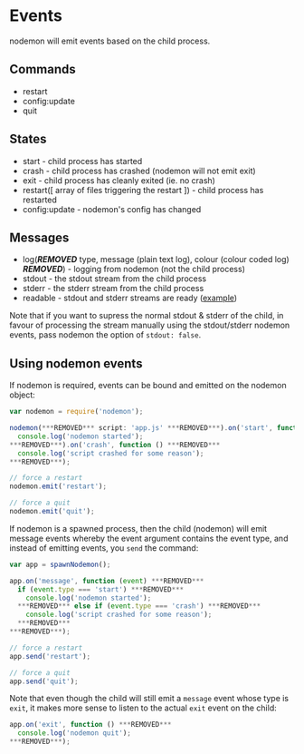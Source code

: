 # Events

nodemon will emit events based on the child process.

## Commands

- restart
- config:update
- quit

## States

- start - child process has started
- crash - child process has crashed (nodemon will not emit exit)
- exit - child process has cleanly exited (ie. no crash)
- restart([ array of files triggering the restart ]) - child process has restarted
- config:update - nodemon's config has changed

## Messages

- log(***REMOVED*** type, message (plain text log), colour (colour coded log) ***REMOVED***) - logging from nodemon (not the child process)
- stdout - the stdout stream from the child process
- stderr - the stderr stream from the child process
- readable - stdout and stderr streams are ready ([example](https://github.com/remy/nodemon#pipe-output-to-somewhere-else))

Note that if you want to supress the normal stdout & stderr of the child, in favour
of processing the stream manually using the stdout/stderr nodemon events, pass
nodemon the option of `stdout: false`.

## Using nodemon events

If nodemon is required, events can be bound and emitted on the nodemon object:

```js
var nodemon = require('nodemon');

nodemon(***REMOVED*** script: 'app.js' ***REMOVED***).on('start', function () ***REMOVED***
  console.log('nodemon started');
***REMOVED***).on('crash', function () ***REMOVED***
  console.log('script crashed for some reason');
***REMOVED***);

// force a restart
nodemon.emit('restart');

// force a quit
nodemon.emit('quit');
```

If nodemon is a spawned process, then the child (nodemon) will emit message
events whereby the event argument contains the event type, and instead of
emitting events, you `send` the command:

```js
var app = spawnNodemon();

app.on('message', function (event) ***REMOVED***
  if (event.type === 'start') ***REMOVED***
    console.log('nodemon started');
  ***REMOVED*** else if (event.type === 'crash') ***REMOVED***
    console.log('script crashed for some reason');
  ***REMOVED***
***REMOVED***);

// force a restart
app.send('restart');

// force a quit
app.send('quit');
```

Note that even though the child will still emit a `message` event whose type is
`exit`, it makes more sense to listen to the actual `exit` event on the child:

```js
app.on('exit', function () ***REMOVED***
  console.log('nodemon quit');
***REMOVED***);
```
